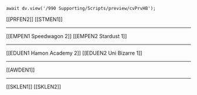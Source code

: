 
```dataviewjs
await dv.view('/990 Supporting/Scripts/preview/cvPrvHB');
```

[[PRFEN2]]
[[STMEN1]]

---
[[EMPEN1 Speedwagon 2]]
[[EMPEN2 Stardust 1]]

---
[[EDUEN1 Hamon Academy 2]]
[[EDUEN2 Uni Bizarre 1]]

---
[[AWDEN1]]

---
[[SKLEN1]]
[[SKLEN2]]
